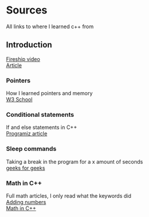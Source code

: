 # Sources
All links to where I learned c++ from

## Introduction
[Fireship video](https://www.youtube.com/watch?v=MNeX4EGtR5Y)                                                                                        
[Article](https://www.geeksforgeeks.org/top-10-reasons-to-learn-c-plus-plus/)                                                                            
### Pointers
How I learned pointers and memory                                                                                         
[W3 School](https://www.w3schools.com/cpp/cpp_pointers.asp)

### Conditional statements
If and else statements in C++                                                                                         
[Programiz article](https://www.programiz.com/cpp-programming/if-else)

### Sleep commands
Taking a break in the program for a x amount of seconds                                                                                         
[geeks for geeks](https://www.geeksforgeeks.org/sleep-function-in-cpp/)

### Math in C++
Full math articles, I only read what the keywords did                                                                                         
[Adding numbers](https://www.programiz.com/cpp-programming/examples/add-numbers)                                                                           
[Math in C++](https://www.w3schools.com/cpp/cpp_math.asp)
